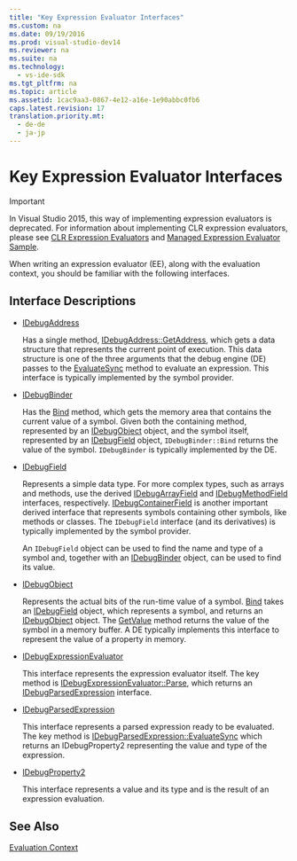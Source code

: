 ```yaml
---
title: "Key Expression Evaluator Interfaces"
ms.custom: na
ms.date: 09/19/2016
ms.prod: visual-studio-dev14
ms.reviewer: na
ms.suite: na
ms.technology: 
  - vs-ide-sdk
ms.tgt_pltfrm: na
ms.topic: article
ms.assetid: 1cac9aa3-0867-4e12-a16e-1e90abbc0fb6
caps.latest.revision: 17
translation.priority.mt: 
  - de-de
  - ja-jp
---
```

# Key Expression Evaluator Interfaces
> [!IMPORTANT]
>  In Visual Studio 2015, this way of implementing expression evaluators is deprecated. For information about implementing CLR expression evaluators, please see [CLR Expression Evaluators](https://github.com/Microsoft/ConcordExtensibilitySamples/wiki/CLR-Expression-Evaluators) and [Managed Expression Evaluator Sample](https://github.com/Microsoft/ConcordExtensibilitySamples/wiki/Managed-Expression-Evaluator-Sample).  
  
 When writing an expression evaluator (EE), along with the evaluation context, you should be familiar with the following interfaces.  
  
## Interface Descriptions  
  
-   [IDebugAddress](../vs140/IDebugAddress.md)  
  
     Has a single method, [IDebugAddress::GetAddress](../vs140/IDebugAddress--GetAddress.md), which gets a data structure that represents the current point of execution. This data structure is one of the three arguments that the debug engine (DE) passes to the [EvaluateSync](../vs140/IDebugParsedExpression--EvaluateSync.md) method to evaluate an expression. This interface is typically implemented by the symbol provider.  
  
-   [IDebugBinder](../vs140/IDebugBinder.md)  
  
     Has the [Bind](../vs140/IDebugBinder--Bind.md) method, which gets the memory area that contains the current value of a symbol. Given both the containing method, represented by an [IDebugObject](../vs140/IDebugObject.md) object, and the symbol itself, represented by an [IDebugField](../vs140/IDebugField.md) object, `IDebugBinder::Bind` returns the value of the symbol. `IDebugBinder` is typically implemented by the DE.  
  
-   [IDebugField](../vs140/IDebugField.md)  
  
     Represents a simple data type. For more complex types, such as arrays and methods, use the derived [IDebugArrayField](../vs140/IDebugArrayField.md) and [IDebugMethodField](../vs140/IDebugMethodField.md) interfaces, respectively. [IDebugContainerField](../vs140/IDebugContainerField.md) is another important derived interface that represents symbols containing other symbols, like methods or classes. The `IDebugField` interface (and its derivatives) is typically implemented by the symbol provider.  
  
     An `IDebugField` object can be used to find the name and type of a symbol and, together with an [IDebugBinder](../vs140/IDebugBinder.md) object, can be used to find its value.  
  
-   [IDebugObject](../vs140/IDebugObject.md)  
  
     Represents the actual bits of the run-time value of a symbol. [Bind](../vs140/IDebugBinder--Bind.md) takes an [IDebugField](../vs140/IDebugField.md) object, which represents a symbol, and returns an [IDebugObject](../vs140/IDebugObject.md) object. The [GetValue](../vs140/IDebugObject--GetValue.md) method returns the value of the symbol in a memory buffer. A DE typically implements this interface to represent the value of a property in memory.  
  
-   [IDebugExpressionEvaluator](../vs140/IDebugExpressionEvaluator.md)  
  
     This interface represents the expression evaluator itself. The key method is [IDebugExpressionEvaluator::Parse](../vs140/IDebugExpressionEvaluator--Parse.md), which returns an [IDebugParsedExpression](../vs140/IDebugParsedExpression.md) interface.  
  
-   [IDebugParsedExpression](../vs140/IDebugParsedExpression.md)  
  
     This interface represents a parsed expression ready to be evaluated. The key method is [IDebugParsedExpression::EvaluateSync](../vs140/IDebugParsedExpression--EvaluateSync.md) which returns an IDebugProperty2 representing the value and type of the expression.  
  
-   [IDebugProperty2](../vs140/IDebugProperty2.md)  
  
     This interface represents a value and its type and is the result of an expression evaluation.  
  
## See Also  
 [Evaluation Context](../vs140/Evaluation-Context.md)